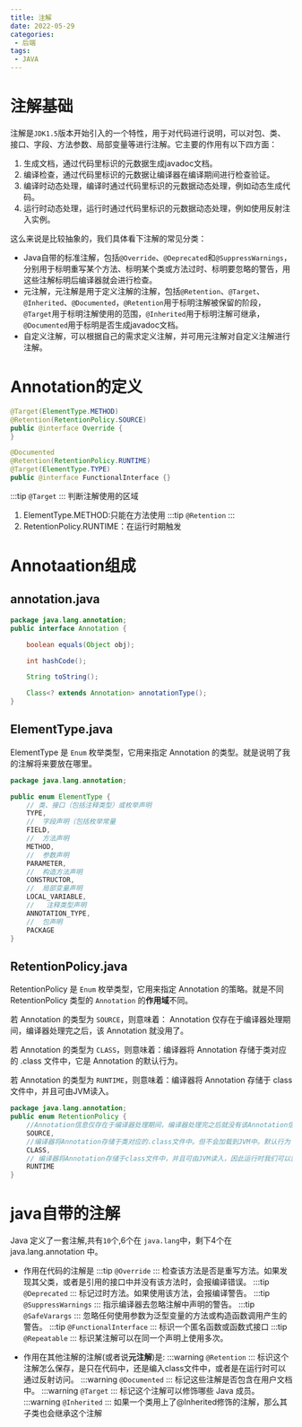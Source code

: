 ```yaml
---
title: 注解
date: 2022-05-29
categories:
 - 后端
tags:
 - JAVA
---
```

# 注解基础
注解是`JDK1.5`版本开始引入的一个特性，用于对代码进行说明，可以对包、类、接口、字段、方法参数、局部变量等进行注解。它主要的作用有以下四方面： 
1. 生成文档，通过代码里标识的元数据生成javadoc文档。 
2. 编译检查，通过代码里标识的元数据让编译器在编译期间进行检查验证。 
3. 编译时动态处理，编译时通过代码里标识的元数据动态处理，例如动态生成代码。 
4. 运行时动态处理，运行时通过代码里标识的元数据动态处理，例如使用反射注入实例。 

这么来说是比较抽象的，我们具体看下注解的常见分类： 
* Java自带的标准注解，包括`@Override`、`@Deprecated`和`@SuppressWarnings`，分别用于标明重写某个方法、标明某个类或方法过时、标明要忽略的警告，用这些注解标明后编译器就会进行检查。 
* 元注解，元注解是用于定义注解的注解，包括`@Retention`、`@Target`、`@Inherited`、`@Documented`，`@Retention`用于标明注解被保留的阶段，`@Target`用于标明注解使用的范围，`@Inherited`用于标明注解可继承，`@Documented`用于标明是否生成javadoc文档。 
* 自定义注解，可以根据自己的需求定义注解，并可用元注解对自定义注解进行注解。
# Annotation的定义
```java
@Target(ElementType.METHOD)
@Retention(RetentionPolicy.SOURCE)
public @interface Override {
}

@Documented
@Retention(RetentionPolicy.RUNTIME)
@Target(ElementType.TYPE)
public @interface FunctionalInterface {}

```
:::tip
`@Target`
:::
判断注解使用的区域
1. ElementType.METHOD:只能在方法使用
:::tip
`@Retention`
:::
1. RetentionPolicy.RUNTIME：在运行时期触发
# Annotaation组成
## annotation.java
```java
package java.lang.annotation;
public interface Annotation {

    boolean equals(Object obj);

    int hashCode();

    String toString();

    Class<? extends Annotation> annotationType();
}
```
## ElementType.java
ElementType 是 `Enum` 枚举类型，它用来指定 Annotation 的类型。就是说明了我的注解将来要放在哪里。
```java
package java.lang.annotation;

public enum ElementType {
    // 类、接口（包括注释类型）或枚举声明
    TYPE,          
    //  字段声明（包括枚举常量
    FIELD,       
    //  方法声明
    METHOD,       
    //  参数声明
    PARAMETER,      
    //  构造方法声明
    CONSTRUCTOR,     
    //  局部变量声明
    LOCAL_VARIABLE,  
    //   注释类型声明
    ANNOTATION_TYPE,   
    //  包声明
    PACKAGE      
}

```
## RetentionPolicy.java
RetentionPolicy 是 `Enum` 枚举类型，它用来指定 Annotation 的策略。就是不同
RetentionPolicy 类型的 `Annotation` 的**作用域**不同。

若 Annotation 的类型为 `SOURCE`，则意味着：
Annotation 仅存在于编译器处理期间，编译器处理完之后，该 Annotation 就没用了。 

若 Annotation 的类型为 `CLASS`，则意味着：编译器将 Annotation 存储于类对应的 .class 文件中，它是 Annotation 的默认行为。

若 Annotation 的类型为 `RUNTIME`，则意味着：编译器将 Annotation 存储于 class 文件中，并且可由JVM读入。
```java
package java.lang.annotation;
public enum RetentionPolicy {
    //Annotation信息仅存在于编译器处理期间，编译器处理完之后就没有该Annotation信息了
    SOURCE,       
    //编译器将Annotation存储于类对应的.class文件中。但不会加载到JVM中。默认行为 
    CLASS,       
    // 编译器将Annotation存储于class文件中，并且可由JVM读入，因此运行时我们可以获取。
    RUNTIME       
}
```
# java自带的注解
Java 定义了一套注解,共有`10`个,6个在 `java.lang`中，剩下4个在java.lang.annotation 中。

* 作用在代码的注解是
:::tip
`@Override` 
:::
检查该方法是否是重写方法。如果发现其父类，或者是引用的接口中并没有该方法时，会报编译错误。
:::tip
`@Deprecated` 
:::
标记过时方法。如果使用该方法，会报编译警告。
:::tip
`@SuppressWarnings` 
:::
指示编译器去忽略注解中声明的警告。
:::tip
`@SafeVarargs` 
:::
忽略任何使用参数为泛型变量的方法或构造函数调用产生的警告。
:::tip
`@FunctionalInterface` 
:::
标识一个匿名函数或函数式接口
:::tip
`@Repeatable` 
:::
标识某注解可以在同一个声明上使用多次。

* 作用在其他注解的注解(或者说**元注解**)是:
:::warning
`@Retention` 
:::
标识这个注解怎么保存，是只在代码中，还是编入class文件中，或者是在运行时可以通过反射访问。
:::warning
`@Documented` 
:::
标记这些注解是否包含在用户文档中。
:::warning
`@Target` 
:::
标记这个注解可以修饰哪些 Java 成员。
:::warning
`@Inherited` 
:::
如果一个类用上了@Inherited修饰的注解，那么其子类也会继承这个注解

